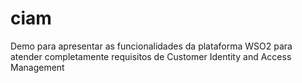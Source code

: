 # ciam
Demo para apresentar as funcionalidades da plataforma WSO2 para atender completamente requisitos de Customer Identity and Access Management
